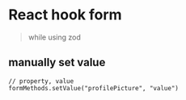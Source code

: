 # React hook form
> while using zod
## manually set value
```tsx
// property, value
formMethods.setValue("profilePicture", "value")
```

